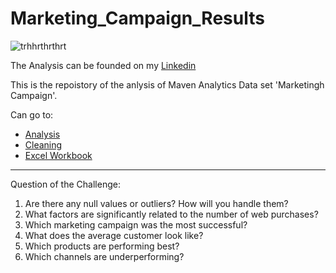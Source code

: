 # Marketing_Campaign_Results

![trhhrthrthrt](https://github.com/mfernandezcean/Marketing_Campaign_Results/assets/105746149/e965beb7-e581-49fd-ae95-5787223300b6)

The Analysis can be founded on my [Linkedin](https://www.linkedin.com/in/mfernandezcean/)

This is the repoistory of the anlysis of Maven Analytics Data set 'Marketingh Campaign'.

Can go to:

 - [Analysis](https://github.com/mfernandezcean/Marketing_Campaign_Results/tree/main/Analysis)
 - [Cleaning](https://github.com/mfernandezcean/Marketing_Campaign_Results/tree/main/Cleaning)
 - [Excel Workbook](https://github.com/mfernandezcean/Marketing_Campaign_Results/blob/main/Raw_files/Workbook_Marketing_Campaign.xlsx)

---

Question of the Challenge:

 1.  Are there any null values or outliers? How will you handle them?
 2.  What factors are significantly related to the number of web purchases?
 3.  Which marketing campaign was the most successful?
 4.  What does the average customer look like?
 5.  Which products are performing best?
 6.  Which channels are underperforming?

